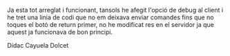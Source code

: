 Ja esta tot arreglat i funcionant, tansols he afegit l'opció de debug al client i he tret una linia de codi que no em deixava enviar comandes fins que no toques el botó de return primer, no he modificat res en el servidor ja que aquest ja funcionava de bon principi.

Dídac Cayuela Dolcet

